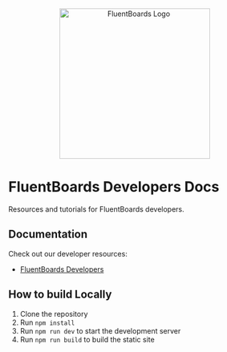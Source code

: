 <div align="center">
    <img style="margin-top: 50px;" width="300" src="https://fluentboards.com/wp-content/uploads/2024/02/Logo-2-1.png" alt="FluentBoards Logo">
</div>

# FluentBoards Developers Docs

Resources and tutorials for FluentBoards developers.

## Documentation

Check out our developer resources:

* [FluentBoards Developers](https://developers.fluentboards.com/)


## How to build Locally

1. Clone the repository
2. Run `npm install`
3. Run `npm run dev` to start the development server
4. Run `npm run build` to build the static site
